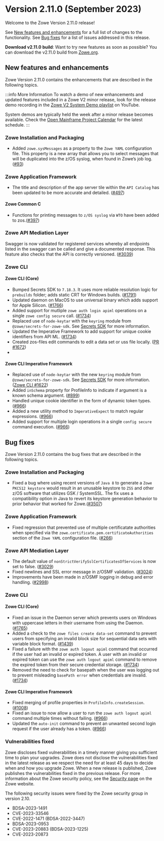 # Version 2.11.0 (September 2023)

Welcome to the Zowe Version 2.11.0 release!

See [New features and enhancements](#new-features-and-enhancements) for a full list of changes to the functionality. See [Bug fixes](#bug-fixes) for a list of issues addressed in this release.

**Download v2.11.0 build**: Want to try new features as soon as possible? You can download the v2.11.0 build from [Zowe.org](https://www.zowe.org/download.html).

## New features and enhancements

Zowe Version 2.11.0 contains the enhancements that are described in the following topics.

:::info More Information
To watch a demo of new enhancements and updated features included in a Zowe V2 minor release, look for the release demo recording in the [Zowe V2 System Demo playlist](https://www.youtube.com/playlist?list=PL8REpLGaY9QGjSTAqZaWxLG_g-jW1qGmo) on YouTube.

System demos are typically held the week after a minor release becomes available. Check the [Open Mainframe Project Calendar](https://lists.openmainframeproject.org/g/zowe-dev/calendar) for the latest schedule.
:::

### Zowe Installation and Packaging

- Added `zowe.sysMessages` as a property to the `Zowe YAML` configuration file. This property is a new array that allows you to select messages that will be duplicated into the z/OS syslog, when found in Zowe’s job log. ([#93](https://github.com/zowe/launcher/pull/93))

### Zowe Application Framework

- The title and description of the app server tile within the `API Catalog` has been updated to be more accurate and detailed. ([#497](https://github.com/zowe/zlux-server-framework/pull/497))

#### Zowe Common C

- Functions for printing messages to `z/OS syslog` via `WTO` have been added to zos.([#397](https://github.com/zowe/zowe-common-c/pull/391))

### Zowe API Mediation Layer

Swagger is now validated for registered services whereby all endpoints listed in the swagger can be called and give a documented response. This feature also checks that the API is correctly versioned. ([#3039](https://github.com/zowe/api-layer/issues/3039))

### Zowe CLI

#### Zowe CLI (Core)

- Bumped Secrets SDK to `7.18.3`. It uses more reliable resolution logic for `prebuilds` folder; adds static CRT for Windows builds. ([#1791](https://github.com/zowe/zowe-cli/pull/1791))
- Updated daemon on MacOS to use universal binary which adds support for Apple Silicon. ([#1766](https://github.com/zowe/zowe-cli/pull/1766))
- Added support for mutliple `zowe auth login apiml` operations on a single `zowe config secure` call. ([#1734](https://github.com/zowe/zowe-cli/pull/1734))
- Replaced use of `node-keytar` with the `keyring` module from `@zowe/secrets-for-zowe-sdk`. See [Secrets SDK](https://github.com/zowe/zowe-cli/blob/master/packages/secrets/OVERVIEW.md) for more information.
- Updated the Imperative Framework to add support for unique cookie identifiers from API ML. ([#1734](https://github.com/zowe/zowe-cli/pull/1734))
- Created zos-files edit commands to edit a data set or uss file locally. ([PR #1672](https://github.com/zowe/zowe-cli/pull/1672))
- 
#### Zowe CLI Imperative Framework

- Replaced use of `node-keytar` with the new `keyring` module from `@zowe/secrets-for-zowe-sdk`. See [Secrets SDK](https://github.com/zowe/zowe-cli/blob/master/packages/secrets/OVERVIEW.md) for more information. ([Zowe CLI #1622](https://github.com/zowe/zowe-cli/issues/1622))
- Added `inSchema` property for ProfileInfo to indicate if argument is a known schema argument. ([#899](https://github.com/zowe/imperative/issues/899))
- Handled unique cookie identifier in the form of dynamic token types. ([#966](https://github.com/zowe/imperative/pull/996))
- Added a new utility method to `ImperativeExpect` to match regular expressions. ([#966](https://github.com/zowe/imperative/pull/996))
- Added support for multiple login operations in a single `config secure` command execution. ([#966](https://github.com/zowe/imperative/pull/996))

## Bug fixes

Zowe Version 2.11.0 contains the bug fixes that are described in the following topics.

### Zowe Installation and Packaging

- Fixed a bug where using recent versions of `Java 8` to generate a `Zowe PKCS12 keystore` would result in an unusable keystore to `ZSS` and other z/OS software that utilizes GSK / SystemSSL. The fix uses a compatibility option in Java to revert its keystore generation behavior to prior behavior that worked for Zowe.([#3507](https://github.com/zowe/zowe-install-packaging/pull/3507))

### Zowe Application Framework

- Fixed regression that prevented use of multiple certificatate authorities when specified via the `zowe.certificate.pem.certificateAuthorities` section of the `Zowe YAML` configuration file. ([#266](https://github.com/zowe/zlux-server-framework/pull/266))

### Zowe API Mediation Layer

* The default value of `nonStrictVerifySslCertificatesOfServices` is now set to false. ([#3029](https://github.com/zowe/api-layer/issues/3029))
* Fixed newlines and SSL error message in z/OSMF validation. ([#3024](https://github.com/zowe/api-layer/issues/3024))
* Improvements have been made in z/OSMF logging in debug and error handling. ([#2998](https://github.com/zowe/api-layer/issues/2998))
  
### Zowe CLI

#### Zowe CLI (Core)

- Fixed an issue in the Daemon server which prevents users on Windows with uppercase letters in their username from using the Daemon. ([#1765](https://github.com/zowe/zowe-cli/pull/1765))
- Added a check to the `zowe files create data-set` command to prevent users from specifying an invalid block size for sequential data sets with variable block format. ([#1439](https://github.com/zowe/zowe-cli/issues/1439))
- Fixed a failure with the `zowe auth logout apiml` command that occurred if the user had an invalid or expired token. A user with an invalid or expired token can use the `zowe auth logout apiml` command to remove the expired token from their secure credential storage. ([#1734](https://github.com/zowe/zowe-cli/pull/1734))
- Removed the need to check for basepath when the user was logging out to prevent misleading `basePath error` when credentials are invalid. ([#1734](https://github.com/zowe/zowe-cli/pull/1734))

#### Zowe CLI Imperative Framework

- Fixed merging of profile properties in `ProfileInfo.createSession`. ([#1008](https://github.com/zowe/imperative/issues/1008))
- Fixed an issue to now allow a user to run the `zowe auth logout apiml` command multiple times without failing. ([#966](https://github.com/zowe/imperative/pull/996))
- Updated the `auto-init` command to prevent an unwanted second login request if the user already has a token. ([#966](https://github.com/zowe/imperative/pull/996))
### Vulnerabilities fixed

Zowe discloses fixed vulnerabilities in a timely manner giving you sufficient time to plan your upgrades. Zowe does not disclose the vulnerabilities fixed in the latest release as we respect the need for at least 45 days to decide when and how you upgrade Zowe. When a new release is published, Zowe publishes the vulnerabilities fixed in the previous release. For more information about the Zowe security policy, see the [Security page](https://www.zowe.org/security.html) on the Zowe website.

The following security issues were fixed by the Zowe security group in version 2.10.

- BDSA-2023-1491
- CVE-2023-33546
- CVE-2022-1471 (BDSA-2022-3447)
- BDSA-2023-0953
- CVE-2023-20883 (BDSA-2023-1225)
- CVE-2023-20873
